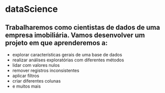 # dataScience

## Trabalharemos como cientistas de dados de uma empresa imobiliária. Vamos desenvolver um projeto em que aprenderemos a:

- explorar características gerais de uma base de dados
- realizar análises exploratórias com diferentes métodos
- lidar com valores nulos
- remover registros inconsistentes
- aplicar filtros
- criar diferentes colunas
- e muitos mais
